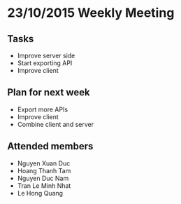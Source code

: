 23/10/2015 Weekly Meeting
============================

Tasks
----------------------------
* Improve server side
* Start exporting API
* Improve client

Plan for next week
----------------------------
* Export more APIs
* Improve client
* Combine client and server

Attended members
-----------------------------
* Nguyen Xuan Duc
* Hoang Thanh Tam
* Nguyen Duc Nam
* Tran Le Minh Nhat
* Le Hong Quang

